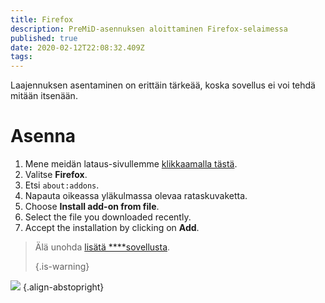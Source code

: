 ```yaml
---
title: Firefox
description: PreMiD-asennuksen aloittaminen Firefox-selaimessa
published: true
date: 2020-02-12T22:08:32.409Z
tags:
---
```


Laajennuksen asentaminen on erittäin tärkeää, koska sovellus ei voi tehdä mitään itsenään.

# Asenna
1. Mene meidän lataus-sivullemme [klikkaamalla tästä](https://premid.app/downloads).
2. Valitse **Firefox**.
3. Etsi `about:addons`.
4. Napauta oikeassa yläkulmassa olevaa rataskuvaketta.
5. Choose **Install add-on from file**.
6. Select the file you downloaded recently.
7. Accept the installation by clicking on **Add**.

> Älä unohda [lisätä ****sovellusta](/install). 
> 
> {.is-warning}

![](https://img.icons8.com/color/2x/firefox.png) {.align-abstopright}